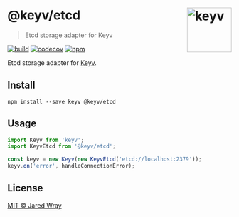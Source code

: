 # @keyv/etcd [<img width="100" align="right" src="https://jaredwray.com/images/keyv-symbol.svg" alt="keyv">](https://github.com/jaredwra/keyv)

> Etcd storage adapter for Keyv

[![build](https://github.com/jaredwray/keyv/actions/workflows/tests.yaml/badge.svg)](https://github.com/jaredwray/keyv/actions/workflows/tests.yaml)
[![codecov](https://codecov.io/gh/jaredwray/keyv/branch/main/graph/badge.svg?token=bRzR3RyOXZ)](https://codecov.io/gh/jaredwray/keyv)
[![npm](https://img.shields.io/npm/v/@keyv/etcd.svg)](https://www.npmjs.com/package/@keyv/etcd)

Etcd storage adapter for [Keyv](https://github.com/jaredwray/keyv).

## Install

```shell
npm install --save keyv @keyv/etcd
```

## Usage

```js
import Keyv from 'keyv';
import KeyvEtcd from '@keyv/etcd';

const keyv = new Keyv(new KeyvEtcd('etcd://localhost:2379'));
keyv.on('error', handleConnectionError);
```

## License

[MIT © Jared Wray](LICENSE)
